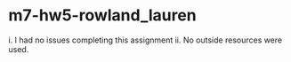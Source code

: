 # m7-hw5-rowland_lauren

i. I had no issues completing this assignment
ii. No outside resources were used.